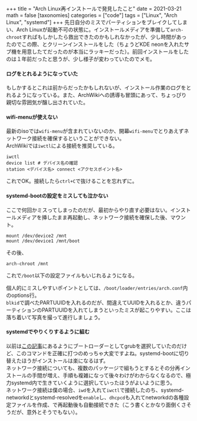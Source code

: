 +++
title = "Arch Linux再インストールで発見したこと"
date = 2021-03-21
math = false
[taxonomies]
categories = ["code"]
tags = ["Linux", "Arch Linux", "systemd"]
+++
先日自分のミスでパーティションをブレイクしてしまい、Arch Linuxが起動不可の状態に。インストールメディアを準備して`arch-chroot`すればもしかしたら救出できたのかもしれなかったが、少し時間があったのでこの際、とクリーンインストールをした（ちょうどKDE neonを入れたサブ機を用意したてだったのが本当にラッキーだった）。前回インストールをしたのは１年前だったと思うが、少し様子が変わっていたのでメモ。

#### ログをとれるようになっていた
もしかするとこれは前からだったかもしれないが、インストール作業のログをとれるようになっている。また、ArchWikiへの誘導も冒頭にあって、ちょっぴり親切な雰囲気が醸し出されていた。

#### wifi-menuが使えない
最新のisoでは`wifi-menu`が含まれていないのか、開幕`wifi-menu`でとりあえずネットワーク接続を確保するということができない。  
ArchWikiでは`iwctl`による接続を推奨している。

~~~
iwctl
device list # デバイス名の確認
station <デバイス名> connect <アクセスポイント名>
~~~

これでOK。接続したら`ctrl+C`で抜けることを忘れずに。


#### systemd-bootの設定をミスしても泣かない
ここで何回かミスってしまったのだが、最初からやり直す必要はない。インストールメディアを挿したまま再起動し、ネットワーク接続を確保した後、マウント。

~~~
mount /dev/device2 /mnt
mount /dev/device1 /mnt/boot
~~~

その後、

~~~
arch-chroot /mnt
~~~

これで`/boot`以下の設定ファイルもいじれるようになる。

個人的にミスしやすいポイントとしては、`/boot/loader/entries/arch.conf`内のoptions行。  
`blkid`で調べたPARTUUIDを入れるのだが、間違えてUUIDを入れるとか、違うパーティションのPARTUUIDを入れてしまうといったミスが起こりやすい。ここは落ち着いて写真を撮って進行しましょう。

#### systemdでやりくりするように組む
以前は[この記事](@/post/archinstall.md)にあるようにブートローダーとしてgrubを選択していたのだけど、このコマンドを正確に打つのめっちゃ大変ですよね。systemd-bootに切り替えたほうがインストールは楽になるはず。  
ネットワーク接続についても、複数のパッケージで組もうとするとその分再インストールの手間が増え、手順も複雑になって後々わけがわからなくなるので、極力systemd内で生きていくように選択していったほうがよいように思う。  
ネットワーク接続は僕の場合、`iwd`を入れて`iwctl`で接続したのち、systemd-networkdとsystemd-resolvedを`enable`し、`dhcpcd`も入れてnetworkdの各種設定ファイルを作成、で再起動後も自動接続できた（こう書くとかなり面倒くさそうだが、意外とそうでもない）。